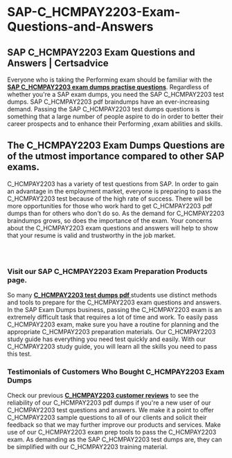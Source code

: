 # SAP-C_HCMPAY2203-Exam-Questions-and-Answers
<h2><strong>SAP C_HCMPAY2203 Exam Questions and Answers | Certsadvice</strong></h2> <p>Everyone who is taking the Performing exam should be familiar with the <a href="http://www.certsadvice.com/sap/c_hcmpay2203-practice-questions"><strong>SAP C_HCMPAY2203 exam dumps practise questions</strong></a>. Regardless of whether you&#39;re a SAP exam dumps, you need the SAP C_HCMPAY2203 test dumps. SAP C_HCMPAY2203 pdf braindumps have an ever-increasing demand. Passing the SAP C_HCMPAY2203 test dumps questions is something that a large number of people aspire to do in order to better their career prospects and to enhance their Performing ,exam abilities and skills.</p> <h2><strong>The C_HCMPAY2203 Exam Dumps Questions are of the utmost importance compared to other SAP exams.</strong></h2> <p>C_HCMPAY2203 has a variety of test questions from SAP. In order to gain an advantage in the employment market, everyone is preparing to pass the C_HCMPAY2203 test because of the high rate of success. There will be more opportunities for those who work hard to get C_HCMPAY2203 pdf dumps than for others who don&#39;t do so. As the demand for C_HCMPAY2203 braindumps grows, so does the importance of the exam. Your concerns about the C_HCMPAY2203 exam questions and answers will help to show that your resume is valid and trustworthy in the job market.</p> <p><a href="http://www.certsadvice.com/sap/c_hcmpay2203-practice-questions" style="display: block; padding: 1em 0; text-align: center; "><img alt="" src="https://1.bp.blogspot.com/-RUOr8Wn-CRk/YUYAxC8kcHI/AAAAAAAAAnw/F7BbdI3tw8QDj5z8iX0vQAioQzKiUxduwCLcBGAsYHQ/s0/unnamed.jpg" /></a></p> <h3><strong>Visit our SAP C_HCMPAY2203 Exam Preparation Products page.</strong></h3> <p>So many <a href="http://www.certsadvice.com/sap/c_hcmpay2203-practice-questions"><strong>C_HCMPAY2203 test dumps pdf </strong></a>students use distinct methods and tools to prepare for the C_HCMPAY2203 exam questions and answers. In the SAP Exam Dumps business, passing the C_HCMPAY2203 exam is an extremely difficult task that requires a lot of time and work. To easily pass C_HCMPAY2203 exam, make sure you have a routine for planning and the appropriate C_HCMPAY2203 preparation materials. Our C_HCMPAY2203 study guide has everything you need test quickly and easily. With our C_HCMPAY2203 study guide, you will learn all the skills you need to pass this test.</p> <h3><strong>Testimonials of Customers Who Bought C_HCMPAY2203 Exam Dumps</strong></h3> <p>Check our previous <a href="http://www.certsadvice.com/sap/c_hcmpay2203-practice-questions"><strong>C_HCMPAY2203 customer reviews</strong></a> to see the reliability of our C_HCMPAY2203 pdf dumps if you&#39;re a new user of our C_HCMPAY2203 test questions and answers. We make it a point to offer C_HCMPAY2203 sample questions to all of our clients and solicit their feedback so that we may further improve our products and services. Make use of our C_HCMPAY2203 exam prep tools to pass the C_HCMPAY2203 exam. As demanding as the SAP C_HCMPAY2203 test dumps are, they can be simplified with our C_HCMPAY2203 training material.</p>
